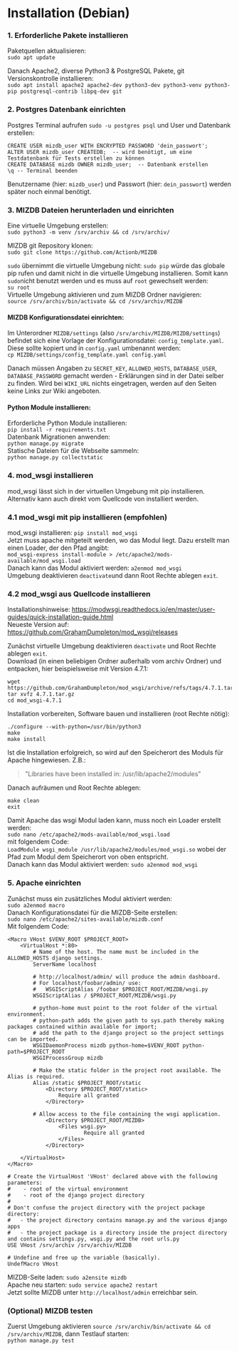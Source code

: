 # Installation (Debian) 

###  1. Erforderliche Pakete installieren

Paketquellen aktualisieren:  
`sudo apt update`

Danach Apache2, diverse Python3 & PostgreSQL Pakete, git Versionskontrolle installieren:  
`sudo apt install apache2 apache2-dev python3-dev python3-venv python3-pip postgresql-contrib libpq-dev git`


### 2. Postgres Datenbank einrichten

Postgres Terminal aufrufen `sudo -u postgres psql` und User und Datenbank erstellen:  
```
CREATE USER mizdb_user WITH ENCRYPTED PASSWORD 'dein_passwort';
ALTER USER mizdb_user CREATEDB;  -- wird benötigt, um eine Testdatenbank für Tests erstellen zu können
CREATE DATABASE mizdb OWNER mizdb_user;  -- Datenbank erstellen
\q -- Terminal beenden
```
Benutzername (hier: `mizdb_user`) und Passwort (hier: `dein_passwort`) werden später noch einmal benötigt.


### 3. MIZDB Dateien herunterladen und einrichten

Eine virtuelle Umgebung erstellen:  
`sudo python3 -m venv /srv/archiv && cd /srv/archiv/`

MIZDB git Repository klonen:  
`sudo git clone https://github.com/Actionb/MIZDB`

`sudo` übernimmt die virtuelle Umgebung nicht: `sudo pip` würde das globale pip rufen und damit nicht in die virtuelle Umgebung installieren. Somit kann `sudo`nicht benutzt werden und es muss auf `root` gewechselt werden:  
`su root`  
Virtuelle Umgebung aktivieren und zum MIZDB Ordner navigieren:  
`source /srv/archiv/bin/activate && cd /srv/archiv/MIZDB`

#### MIZDB Konfigurationsdatei einrichten:
Im Unterordner `MIZDB/settings` (also `/srv/archiv/MIZDB/MIZDB/settings`) befindet sich eine Vorlage der Konfigurationsdatei: `config_template.yaml`.
Diese sollte kopiert und in `config.yaml` umbenannt werden:  
`cp MIZDB/settings/config_template.yaml config.yaml`  

Danach müssen Angaben zu `SECRET_KEY`, `ALLOWED_HOSTS`, `DATABASE_USER`, `DATABASE_PASSWORD` gemacht werden - Erklärungen sind in der Datei selber zu finden.
Wird bei `WIKI_URL` nichts eingetragen, werden auf den Seiten keine Links zur Wiki angeboten.

#### Python Module installieren:
Erforderliche Python Module installieren:  
`pip install -r requirements.txt`  
Datenbank Migrationen anwenden:  
`python manage.py migrate`  
Statische Dateien für die Webseite sammeln:  
`python manage.py collectstatic`  


### 4. mod_wsgi installieren
mod_wsgi lässt sich in der virtuellen Umgebung mit pip installieren.
Alternativ kann auch direkt vom Quellcode von installiert werden.

### 4.1 mod_wsgi mit pip installieren (empfohlen)

mod_wsgi installieren: `pip install mod_wsgi`  
Jetzt muss apache mitgeteilt werden, wo das Modul liegt. Dazu erstellt man einen Loader, der den Pfad angibt:  
```mod_wsgi-express install-module > /etc/apache2/mods-available/mod_wsgi.load```  
Danach kann das Modul aktiviert werden: `a2enmod mod_wsgi`   
Umgebung deaktivieren `deactivate`und dann Root Rechte ablegen `exit`.

### 4.2 mod_wsgi aus Quellcode installieren
Installationshinweise: https://modwsgi.readthedocs.io/en/master/user-guides/quick-installation-guide.html  
Neueste Version auf: https://github.com/GrahamDumpleton/mod_wsgi/releases

Zunächst virtuelle Umgebung deaktivieren `deactivate` und Root Rechte ablegen `exit`.  
Download (in einen beliebigen Ordner außerhalb vom archiv Ordner) und entpacken, hier beispielsweise mit Version 4.7.1:
```
wget https://github.com/GrahamDumpleton/mod_wsgi/archive/refs/tags/4.7.1.tar.gz
tar xvfz 4.7.1.tar.gz
cd mod_wsgi-4.7.1
```
Installation vorbereiten, Software bauen und installieren (root Rechte nötig):
```
./configure --with-python=/usr/bin/python3
make
make install
```
Ist die Installation erfolgreich, so wird auf den Speicherort des Moduls für Apache hingewiesen. Z.B.:
>"Libraries have been installed in: /usr/lib/apache2/modules"  

Danach aufräumen und Root Rechte ablegen:
```
make clean
exit
```
Damit Apache das wsgi Modul laden kann, muss noch ein Loader erstellt werden:  
`sudo nano /etc/apache2/mods-available/mod_wsgi.load`  
mit folgendem Code:  
`LoadModule wsgi_module /usr/lib/apache2/modules/mod_wsgi.so` 
wobei der Pfad zum Modul dem Speicherort von oben entspricht.  
Danach kann das Modul aktiviert werden: `sudo a2enmod mod_wsgi`

### 5. Apache einrichten

Zunächst muss ein zusätzliches Modul aktiviert werden:  
`sudo a2enmod macro`  
Danach Konfigurationsdatei für die MIZDB-Seite erstellen:  
`sudo nano /etc/apache2/sites-available/mizdb.conf`  
Mit folgendem Code:  
```
<Macro VHost $VENV_ROOT $PROJECT_ROOT>
	<VirtualHost *:80>  
		# Name of the host. The name must be included in the ALLOWED_HOSTS django settings.
		ServerName localhost
	
		# http://localhost/admin/ will produce the admin dashboard.
		# For localhost/foobar/admin/ use:
		# 	WSGIScriptAlias /foobar $PROJECT_ROOT/MIZDB/wsgi.py
 		WSGIScriptAlias / $PROJECT_ROOT/MIZDB/wsgi.py

 		# python-home must point to the root folder of the virtual environment.
 		# python-path adds the given path to sys.path thereby making packages contained within available for import;
 		# add the path to the django project so the project settings can be imported.
 		WSGIDaemonProcess mizdb python-home=$VENV_ROOT python-path=$PROJECT_ROOT
 		WSGIProcessGroup mizdb

 		# Make the static folder in the project root available. The Alias is required.
		Alias /static $PROJECT_ROOT/static
    		<Directory $PROJECT_ROOT/static>
        		Require all granted
    		</Directory>

		# Allow access to the file containing the wsgi application.
    		<Directory $PROJECT_ROOT/MIZDB>
        		<Files wsgi.py>
            			Require all granted
        		</Files>
    		</Directory>

	</VirtualHost>
</Macro>

# Create the VirtualHost 'VHost' declared above with the following parameters:
#	 - root of the virtual environment
#	 - root of the django project directory
#
# Don't confuse the project directory with the project package directory:
#	- the project directory contains manage.py and the various django apps
#	- the project package is a directory inside the project directory and contains settings.py, wsgi.py and the root urls.py
USE VHost /srv/archiv /srv/archiv/MIZDB

# Undefine and free up the variable (basically).
UndefMacro VHost
```

MIZDB-Seite laden: `sudo a2ensite mizdb`  
Apache neu starten: `sudo service apache2 restart`  
Jetzt sollte MIZDB unter `http://localhost/admin` erreichbar sein.

### (Optional) MIZDB testen

Zuerst Umgebung aktivieren `source /srv/archiv/bin/activate && cd /srv/archiv/MIZDB`, dann Testlauf starten:  
`python manage.py test`
